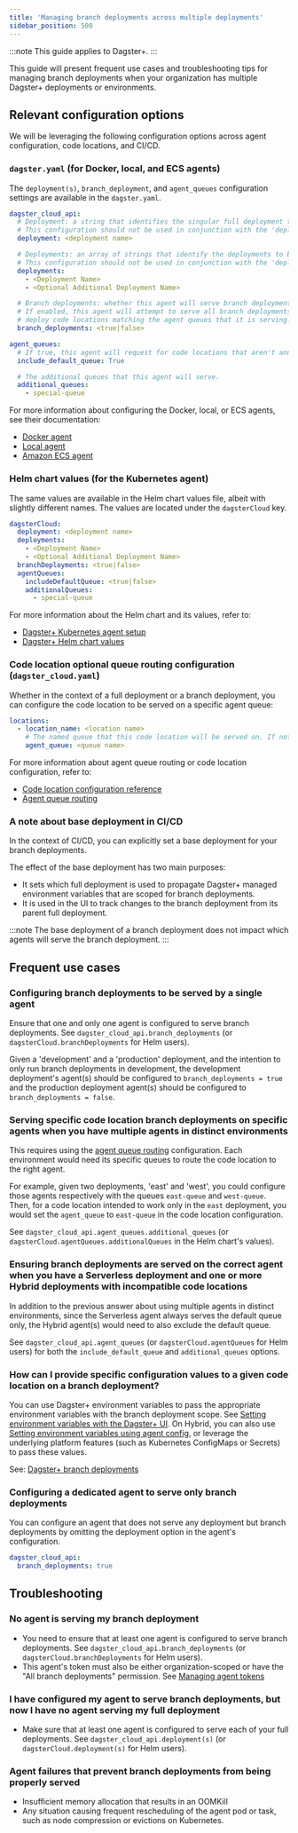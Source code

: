 ```yaml
---
title: 'Managing branch deployments across multiple deployments'
sidebar_position: 500
---
```



:::note
This guide applies to Dagster+.
:::

This guide will present frequent use cases and troubleshooting tips for managing branch deployments when your organization has multiple Dagster+ deployments or environments.

## Relevant configuration options

We will be leveraging the following configuration options across agent configuration, code locations, and CI/CD.

### `dagster.yaml` (for Docker, local, and ECS agents)

The `deployment(s)`, `branch_deployment`, and `agent_queues` configuration settings are available in the `dagster.yaml`.

```yaml
dagster_cloud_api:
  # Deployment: a string that identifies the singular full deployment to be served by this agent.
  # This configuration should not be used in conjunction with the 'deployments' configuration option.
  deployment: <deployment name>

  # Deployments: an array of strings that identify the deployments to be served by this agent.
  # This configuration should not be used in conjunction with the 'deployment' configuration option.
  deployments:
    - <Deployment Name>
    - <Optional Additional Deployment Name>

  # Branch deployments: whether this agent will serve branch deployments or not.
  # If enabled, this agent will attempt to serve all branch deployments in the organization and will
  # deploy code locations matching the agent queues that it is serving.
  branch_deployments: <true|false>

agent_queues:
  # If true, this agent will request for code locations that aren't annotated with a specific queue
  include_default_queue: True

  # The additional queues that this agent will serve.
  additional_queues:
    - special-queue
```

For more information about configuring the Docker, local, or ECS agents, see their documentation:

- [Docker agent](/dagster-plus/deployment/deployment-types/hybrid/docker/)
- [Local agent](/dagster-plus/deployment/deployment-types/hybrid/local/)
- [Amazon ECS agent](/dagster-plus/deployment/deployment-types/hybrid/amazon-ecs/)

### Helm chart values (for the Kubernetes agent)

The same values are available in the Helm chart values file, albeit with slightly different names. The values are
located under the `dagsterCloud` key.

```yaml
dagsterCloud:
  deployment: <deployment name>
  deployments:
    - <Deployment Name>
    - <Optional Additional Deployment Name>
  branchDeployments: <true|false>
  agentQueues:
    includeDefaultQueue: <true|false>
    additionalQueues:
      - special-queue
```

For more information about the Helm chart and its values, refer to:

- [Dagster+ Kubernetes agent setup](/dagster-plus/deployment/deployment-types/hybrid/kubernetes/setup)
- [Dagster+ Helm chart values](https://artifacthub.io/packages/helm/dagster-cloud/dagster-cloud-agent?modal=values)

### Code location optional queue routing configuration (`dagster_cloud.yaml`)

Whether in the context of a full deployment or a branch deployment, you can configure the code location to be served on a specific agent queue:

```yaml
locations:
  - location_name: <location name>
    # The named queue that this code location will be served on. If not set, the default queue is used.
    agent_queue: <queue name>
```

For more information about agent queue routing or code location configuration, refer to:

- [Code location configuration reference](/dagster-plus/deployment/code-locations/dagster-cloud-yaml)
- [Agent queue routing](/dagster-plus/deployment/deployment-types/hybrid/multiple#routing-requests-to-specific-agents)

### A note about base deployment in CI/CD

In the context of CI/CD, you can explicitly set a base deployment for your branch deployments.

The effect of the base deployment has two main purposes:

- It sets which full deployment is used to propagate Dagster+ managed environment variables that are scoped for branch deployments.
- It is used in the UI to track changes to the branch deployment from its parent full deployment.

:::note
The base deployment of a branch deployment does not impact which agents will serve the branch deployment.
:::

## Frequent use cases

### Configuring branch deployments to be served by a single agent

Ensure that one and only one agent is configured to serve branch deployments. See `dagster_cloud_api.branch_deployments` (or `dagsterCloud.branchDeployments` for Helm users).

Given a 'development' and a 'production' deployment, and the intention to only run branch deployments in development, the development deployment's agent(s) should be configured to `branch_deployments = true` and the production deployment agent(s) should be configured to `branch_deployments = false`.

### Serving specific code location branch deployments on specific agents when you have multiple agents in distinct environments

This requires using the [agent queue routing](/dagster-plus/deployment/deployment-types/hybrid/multiple#routing-requests-to-specific-agents) configuration. Each environment would need its specific queues to route the code location to the right agent.

For example, given two deployments, 'east' and 'west', you could configure those agents respectively with the queues `east-queue` and `west-queue`. Then, for a code location intended to work only in the `east` deployment, you would set the `agent_queue` to `east-queue` in the code location configuration.

See `dagster_cloud_api.agent_queues.additional_queues` (or `dagsterCloud.agentQueues.additionalQueues` in the Helm chart's values).

### Ensuring branch deployments are served on the correct agent when you have a Serverless deployment and one or more Hybrid deployments with incompatible code locations

In addition to the previous answer about using multiple agents in distinct environments, since the Serverless agent always serves the default queue only, the Hybrid agent(s) would need to also exclude the default queue.

See `dagster_cloud_api.agent_queues` (or `dagsterCloud.agentQueues` for Helm users) for both the `include_default_queue` and `additional_queues` options.

### How can I provide specific configuration values to a given code location on a branch deployment?

You can use Dagster+ environment variables to pass the appropriate environment variables with the branch deployment scope. See [Setting environment variables with the Dagster+ UI](/dagster-plus/deployment/management/environment-variables/dagster-ui).
On Hybrid, you can also use [Setting environment variables using agent config](/dagster-plus/deployment/management/environment-variables/agent-config), or leverage the underlying platform features (such as Kubernetes ConfigMaps or Secrets) to pass these values.

See: [Dagster+ branch deployments](/guides/deploy/using-environment-variables-and-secrets#dagster-branch-deployments)

### Configuring a dedicated agent to serve only branch deployments

You can configure an agent that does not serve any deployment but branch deployments by omitting the deployment
option in the agent's configuration.

```yaml
dagster_cloud_api:
  branch_deployments: true
```

## Troubleshooting

### No agent is serving my branch deployment

- You need to ensure that at least one agent is configured to serve branch deployments. See `dagster_cloud_api.branch_deployments` (or `dagsterCloud.branchDeployments` for Helm users).
- This agent's token must also be either organization-scoped or have the "All branch deployments" permission. See [Managing agent tokens](/dagster-plus/deployment/management/tokens/agent-tokens#managing-agent-tokens)

### I have configured my agent to serve branch deployments, but now I have no agent serving my full deployment

- Make sure that at least one agent is configured to serve each of your full deployments. See `dagster_cloud_api.deployment(s)` (or `dagsterCloud.deployment(s)` for Helm users).

### Agent failures that prevent branch deployments from being properly served

- Insufficient memory allocation that results in an OOMKill
- Any situation causing frequent rescheduling of the agent pod or task, such as node compression or evictions on Kubernetes.
